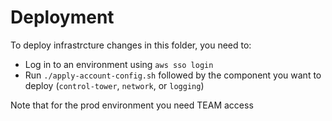# Deployment

To deploy infrastrcture changes in this folder, you need to:
- Log in to an environment using `aws sso login`
- Run `./apply-account-config.sh` followed by the component you want to deploy (`control-tower`, `network`, or `logging`)

Note that for the prod environment you need TEAM access